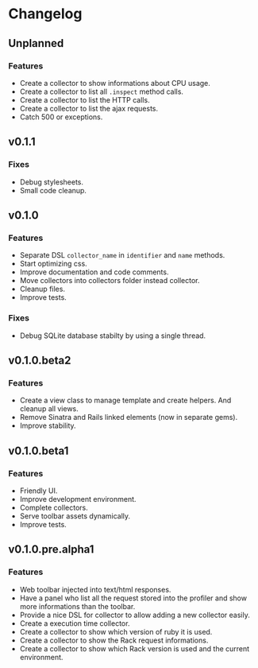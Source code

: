 # Changelog

## Unplanned

### Features

  * Create a collector to show informations about CPU usage.
  * Create a collector to list all `.inspect` method calls.
  * Create a collector to list the HTTP calls.
  * Create a collector to list the ajax requests.
  * Catch 500 or exceptions.




## v0.1.1

### Fixes

  * Debug stylesheets.
  * Small code cleanup.


## v0.1.0

### Features

  * Separate DSL `collector_name` in `identifier` and `name` methods.
  * Start optimizing css.
  * Improve documentation and code comments.
  * Move collectors into collectors folder instead collector.
  * Cleanup files.
  * Improve tests.

### Fixes

 * Debug SQLite database stabilty by using a single thread.


## v0.1.0.beta2

### Features

  * Create a view class to manage template and create helpers. And
    cleanup all views.
  * Remove Sinatra and Rails linked elements (now in separate gems).
  * Improve stability.


## v0.1.0.beta1

### Features

  * Friendly UI.
  * Improve development environment.
  * Complete collectors.
  * Serve toolbar assets dynamically.
  * Improve tests.


## v0.1.0.pre.alpha1

### Features

  * Web toolbar injected into text/html responses.
  * Have a panel who list all the request stored into the profiler and show more informations than the toolbar.
  * Provide a nice DSL for collector to allow adding a new collector easily.
  * Create a execution time collector.
  * Create a collector to show which version of ruby it is used.
  * Create a collector to show the Rack request informations.
  * Create a collector to show which Rack version is used and the current environment.
